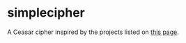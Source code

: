 # simplecipher

A Ceasar cipher inspired by the projects listed on [this page](https://github.com/karan/Projects).
